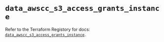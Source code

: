 # `data_awscc_s3_access_grants_instance`

Refer to the Terraform Registory for docs: [`data_awscc_s3_access_grants_instance`](https://registry.terraform.io/providers/hashicorp/awscc/0.70.0/docs/data-sources/s3_access_grants_instance).
